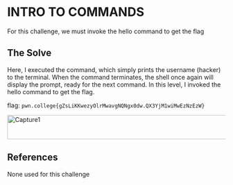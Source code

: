# INTRO TO COMMANDS
For this challenge, we must invoke the hello command to get the flag

## The Solve
Here, I executed the command, which simply prints the username (hacker) to the terminal. When the command terminates, the shell once again will display the prompt, ready for the next command. In this level, I invoked the hello command to get the flag.

flag: `pwn.college{gZsLiKKwezyOlrMwavgNQNgx0dw.QX3YjM1wiMwEzNzEzW}`

<img width="550" height="56" alt="Capture1" src="https://github.com/user-attachments/assets/6ba80cfa-df52-46b3-911a-a84b308307f6" />

## References 
None used for this challenge
